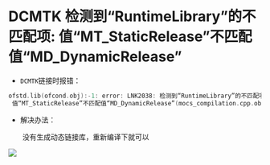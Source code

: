 # DCMTK   检测到“RuntimeLibrary”的不匹配项: 值“MT_StaticRelease”不匹配值“MD_DynamicRelease”


* `DCMTK`链接时报错：

```cpp
ofstd.lib(ofcond.obj):-1: error: LNK2038: 检测到“RuntimeLibrary”的不匹配项:
 值“MT_StaticRelease”不匹配值“MD_DynamicRelease”(mocs_compilation.cpp.obj 中)
```
* 解决办法：  

&emsp;&emsp;没有生成动态链接库，重新编译下就可以

![](https://img-blog.csdnimg.cn/20210118194436183.png?x-oss-process=image/watermark,type_ZmFuZ3poZW5naGVpdGk,shadow_10,text_aHR0cHM6Ly9ibG9nLmNzZG4ubmV0L2ExNTAwNTc4NDMyMA==,size_16,color_FFFFFF,t_70)










